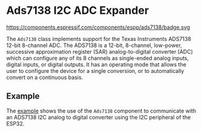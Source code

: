# Ads7138 I2C ADC Expander

https://components.espressif.com/components/espp/ads7138/badge.svg

The `Ads7138` class implements support for the Texas Instruments ADS7138 12-bit
8-channel ADC. The ADS7138 is a 12-bit, 8-channel, low-power, successive
approximation register (SAR) analog-to-digital converter (ADC) which can
configure any of its 8 channels as single-ended analog inputs, digital inputs,
or digital outputs. It has an operating mode that allows the user to configure
the device for a single conversion, or to automatically convert on a continuous
basis.

## Example

The [example](./example) shows the use of the `Ads7138` component to communicate
with an ADS7138 I2C analog to digital converter using the I2C peripheral of the
ESP32.


